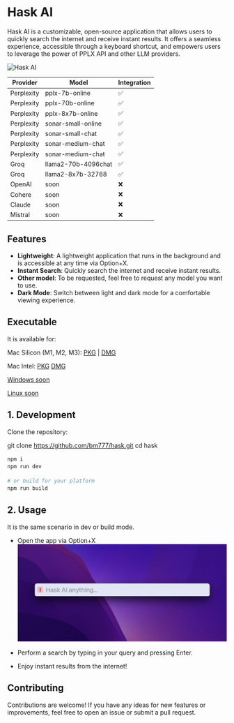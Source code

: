 # Hask AI

Hask AI is a customizable, open-source application that allows users to quickly search the internet and receive instant results. It offers a seamless experience, accessible through a keyboard shortcut, and empowers users to leverage the power of PPLX API and other LLM providers.

![Hask AI](assets/record.gif)




| Provider           | Model              | Integration       |
| ------------------ | ------------------ | ----------------- |
| Perplexity         | pplx-7b-online     |  ✅               |
| Perplexity         | pplx-70b-online    |  ✅               |
| Perplexity         | pplx-8x7b-online   |  ✅               |
| Perplexity         | sonar-small-online |  ✅               |
| Perplexity         | sonar-small-chat   |  ✅               |
| Perplexity         | sonar-medium-chat  |  ✅               |
| Perplexity         | sonar-medium-chat  |  ✅               |
| Groq               | llama2-70b-4096chat|  ✅               |
| Groq               | llama2-8x7b-32768  |  ✅               |
| OpenAI             | soon               |  ❌               |
| Cohere             | soon               |  ❌               |
| Claude             | soon               |  ❌               |
| Mistral            | soon               |  ❌               |



## Features
- **Lightweight**: A lightweight application that runs in the background and is accessible at any time via Option+X.
- **Instant Search**: Quickly search the internet and receive instant results.
- **Other model**: To be requested, feel free to request any model you want to use.
- **Dark Mode**: Switch between light and dark mode for a comfortable viewing experience.

## Executable
It is available for:

Mac Silicon (M1, M2, M3): [PKG](https://github.com/bm777/hask/releases/download/v1.1/hask-ai-arm64.pkg) | [DMG](https://github.com/bm777/hask/releases/download/v1.1/hask-ai-arm64.dmg)

Mac Intel: [PKG](https://github.com/bm777/hask/releases/download/v1.1/hask-ai-intel.pkg) [DMG](https://github.com/bm777/hask/releases/download/v1.1/hask-ai-intel.dmg)

[Windows soon](https://github.com/bm777/hask/releases)

[Linux soon](https://github.com/bm777/hask/releases)


## 1. Development
Clone the repository:

git clone https://github.com/bm777/hask.git
cd hask
```bash
npm i
npm run dev

# or build for your platform
npm run build
```

## 2. Usage
It is the same scenario in dev or build mode.
- Open the app via Option+X
![Hask AI](assets/empty.png)

- Perform a search by typing in your query and pressing Enter.
- Enjoy instant results from the internet!

## Contributing
Contributions are welcome! If you have any ideas for new features or improvements, feel free to open an issue or submit a pull request.
